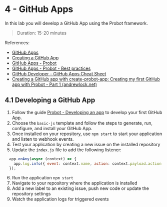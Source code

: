 # 4 - GitHub Apps
In this lab you will develop a GitHub App using the Probot framework.
> Duration: 15-20 minutes

References:
- [GitHub Apps](https://docs.github.com/en/developers/apps)
- [Creating a GitHub App](https://docs.github.com/en/developers/apps/building-github-apps/creating-a-github-app)
- [GitHub Apps - Probot](https://probot.github.io/docs/)
- [GitHub Apps - Probot - Best practices](https://probot.github.io/docs/best-practices/)
- [GitHub Developer - GitHub Apps Cheat Sheet](https://github.com/github-developer/github-apps-cheat-sheet)
- [Creating a GitHub app with create-probot-app: Creating my first GitHub app with Probot - Part 1 (andrewlock.net)](https://andrewlock.net/creating-my-first-github-app-with-probot-part-1-create-probot-app/)

## 4.1 Developing a GitHub App

1. Follow the guide [Probot - Developing an app](https://probot.github.io/docs/development/) to develop your first GitHub App.
2. Choose the `basic-js` template and follow the steps to generate, run, configure, and install your GitHub App.
3. Once installed on your repository, use `npm start` to start your application and listen to webhook events.
4. Test your application by creating a new issue on the installed repository
5. Update the `index.js` file to add the following listener:
```javascript
  app.onAny(async (context) => {
    app.log.info({ event: context.name, action: context.payload.action });
  });
```
6. Run the application `npm start`
7. Navigate to your repository where the application is installed
8. Add a new label to an existing issue, push new code or update the repository settings
9. Watch the application logs for triggered events